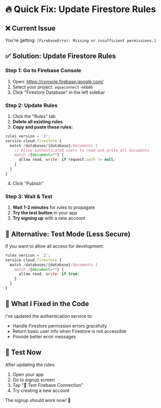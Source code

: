 # 🔥 Quick Fix: Update Firestore Rules

## ❌ Current Issue
You're getting: `[FirebaseError: Missing or insufficient permissions.]`

## ✅ Solution: Update Firestore Rules

### Step 1: Go to Firebase Console
1. Open: https://console.firebase.google.com/
2. Select your project: `aquaconnect-e6b86`
3. Click "Firestore Database" in the left sidebar

### Step 2: Update Rules
1. Click the "Rules" tab
2. **Delete all existing rules**
3. **Copy and paste these rules:**

```javascript
rules_version = '2';
service cloud.firestore {
  match /databases/{database}/documents {
    // Allow authenticated users to read and write all documents
    match /{document=**} {
      allow read, write: if request.auth != null;
    }
  }
}
```

4. Click "Publish"

### Step 3: Wait & Test
1. **Wait 1-2 minutes** for rules to propagate
2. **Try the test button** in your app
3. **Try signing up** with a new account

## 🚨 Alternative: Test Mode (Less Secure)
If you want to allow all access for development:

```javascript
rules_version = '2';
service cloud.firestore {
  match /databases/{database}/documents {
    match /{document=**} {
      allow read, write: if true;
    }
  }
}
```

## 📱 What I Fixed in the Code
I've updated the authentication service to:
- Handle Firestore permission errors gracefully
- Return basic user info when Firestore is not accessible
- Provide better error messages

## 🧪 Test Now
After updating the rules:
1. Open your app
2. Go to signup screen
3. Tap "🧪 Test Firebase Connection"
4. Try creating a new account

The signup should work now! 🎉
